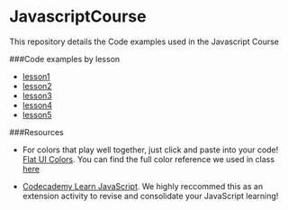 # JavascriptCourse
This repository details the Code examples used in the Javascript Course

###Code examples by lesson

- [lesson1](lesson1.md)
- [lesson2](lesson2.md)
- [lesson3](lesson3.md)
- [lesson4](lesson4.md)
- [lesson5](lesson5.md)

###Resources

- For colors that play well together, just click and paste into your code! [Flat UI Colors](https://flatuicolors.com/). You can find the full color reference we used in class [here](https://en.wikipedia.org/wiki/Web_colors#HTML_color_names)

- [Codecademy Learn JavaScript](https://www.codecademy.com/learn/learn-javascript). We highly reccommed this as an extension activity to revise and consolidate your JavaScript learning!
